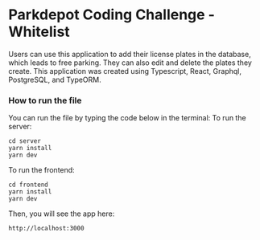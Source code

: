 # Parkdepot Coding Challenge - Whitelist
Users can use this application to add their license plates in the database, which leads to free parking. They can also edit and delete the plates they create. This application was created using Typescript, React, Graphql, PostgreSQL, and TypeORM.

### How to run the file
You can run the file by typing the code below in the terminal:
To run the server:
```
cd server
yarn install
yarn dev
```
To run the frontend:
```
cd frontend
yarn install
yarn dev
```
Then, you will see the app here:
```
http://localhost:3000
```